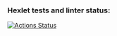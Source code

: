 ### Hexlet tests and linter status:
[![Actions Status](https://github.com/kirical/fullstack-javascript-project-lvl1/workflows/hexlet-check/badge.svg)](https://github.com/kirical/fullstack-javascript-project-lvl1/actions)